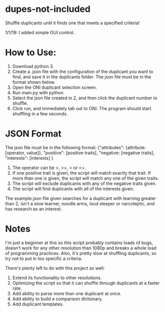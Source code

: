 # dupes-not-included
Shuffle duplicants until it finds one that meets a specified criteria!

1/1/19: I added simple GUI control. 

# How to Use:
1. Download python 3.  
2. Create a .json file with the configuration of the duplicant you want to find, and save it in the duplicants folder. The json file must be in the format shown below.
3. Open the ONI duplicant selection screen. 
4. Run main.py with python.
5. Select the json file created in 2, and then click the duplicant number to shuffle. 
6. Click run, and immediately tab out to ONI. The program should start shuffling in a few seconds. 

# JSON Format
The json file must be in the following format: 
{"attributes": {attribute: \[operator, value]}, 
 "positive": \[positive traits], 
 "negative: \[negative traits], 
 "interests": \[interests]
}

1. The operator can be >, >=, < or <=. 
2. If one positive trait is given, the script will match exactly that trait. If more than one is given, the script will match any one of the given traits. 
3. The script will exclude duplicants with any of the negative traits given. 
4. The script will find duplicants with all of the interests given. 

The example.json file given searches for a duplicant with learning greater than 2, isn't a slow learner, noodle arms, loud sleeper or narcoleptic, and has research as an interest. 

# Notes
I'm just a beginner at this so this script probably contains loads of bugs, doesn't work for any other resolution than 1080p and breaks a whole load of programming practices. Also, it's pretty slow at shuffling duplicants, so try not to put in too specific a criteria. 

There's plenty left to do with this project as well: 
1. Extend its functionality to other resolutions. 
2. Optimizing the script so that it can shuffle through duplicants at a faster rate. 
3. Add ability to parse more than one duplicant at once. 
4. Add ability to build a comparison dictionary. 
5. Add duplicant templates. 
